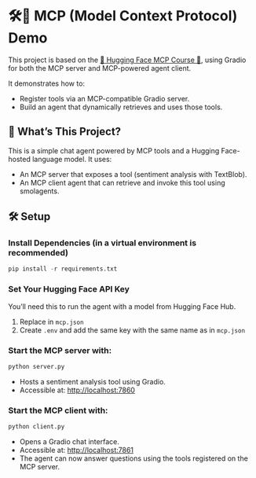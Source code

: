 # 🛠️🤖 MCP (Model Context Protocol) Demo

This project is based on the [🤗 Hugging Face MCP Course 🤗](https://huggingface.co/learn/mcp-course/unit0/introduction), using Gradio for both the MCP server and MCP-powered agent client.

It demonstrates how to:  
- Register tools via an MCP-compatible Gradio server.  
- Build an agent that dynamically retrieves and uses those tools.  

## 🚀 What’s This Project?

This is a simple chat agent powered by MCP tools and a Hugging Face-hosted language model.
It uses:
- An MCP server that exposes a tool (sentiment analysis with TextBlob).
- An MCP client agent that can retrieve and invoke this tool using smolagents.


## 🛠 Setup

### Install Dependencies (in a virtual environment is recommended)
```python
pip install -r requirements.txt
```

### Set Your Hugging Face API Key
You’ll need this to run the agent with a model from Hugging Face Hub.

1. Replace in `mcp.json`
2. Create `.env` and add the same key with the same name as in `mcp.json`

### Start the MCP server with: 

```python
python server.py
```

- Hosts a sentiment analysis tool using Gradio.
- Accessible at: [http://localhost:7860](http://localhost:7860)

### Start the MCP client with:  

```python
python client.py
```

- Opens a Gradio chat interface.
- Accessible at: [http://localhost:7861](http://localhost:7861)
- The agent can now answer questions using the tools registered on the MCP server.
